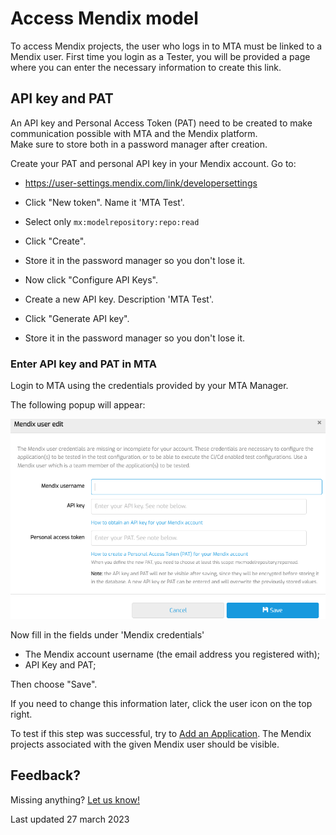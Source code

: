 # Access Mendix model

To access Mendix projects, the user who logs in to MTA must be linked to a Mendix user.
First time you login as a Tester, you will be provided a page where you can enter the necessary information to create this link.

## API key and PAT

An API key and Personal Access Token (PAT) need to be created to make communication possible with MTA and the Mendix platform.<br/>Make sure to store both in a password manager after creation. 

Create your PAT and personal API key in your Mendix account. Go to:
- https://user-settings.mendix.com/link/developersettings

- Click "New token". Name it 'MTA Test'.
- Select only `mx:modelrepository:repo:read`

- Click "Create".
- Store it in the password manager so you don't lose it.
- Now click "Configure API Keys".
- Create a new API key. Description 'MTA Test'.
- Click "Generate API key".
- Store it in the password manager so you don't lose it.

### Enter API key and PAT in MTA

Login to MTA using the credentials provided by your MTA Manager.

The following popup will appear:

![Mendix credentials](images/mx-credentials.png)

Now fill in the fields under 'Mendix credentials'
- The Mendix account username (the email address you registered with);
- API Key and PAT;

Then choose "Save".

If you need to change this information later, click the <i class="fal fa-user-circle"></i>  user icon on the top right.

To test if this step was successful, try to [Add an Application](run-first-test). The Mendix projects associated with the given Mendix user should be visible.


## Feedback?
Missing anything? [Let us know!](mailto:support@menditect.com)

Last updated 27 march 2023